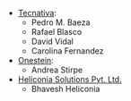 - [Tecnativa](https://www.tecnativa.com):
  - Pedro M. Baeza
  - Rafael Blasco
  - David Vidal
  - Carolina Fernandez
- [Onestein](https://onestein.eu):
  - Andrea Stirpe
- [Heliconia Solutions Pvt. Ltd.](https://www.heliconia.io)
  - Bhavesh Heliconia
